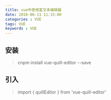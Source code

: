 ```yaml
---
title: vue中使用富文本编辑器
date: 2018-06-11 11:15:00
categories : VUE
tags: VUE
keywords : VUE
---
```


## 安装
> cnpm install vue-quill-editor --save

## 引入

> import { quillEditor } from 'vue-quill-editor'